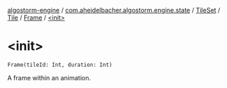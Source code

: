 [algostorm-engine](../../../../index.md) / [com.aheidelbacher.algostorm.engine.state](../../../index.md) / [TileSet](../../index.md) / [Tile](../index.md) / [Frame](index.md) / [&lt;init&gt;](.)

# &lt;init&gt;

`Frame(tileId: Int, duration: Int)`

A frame within an animation.


